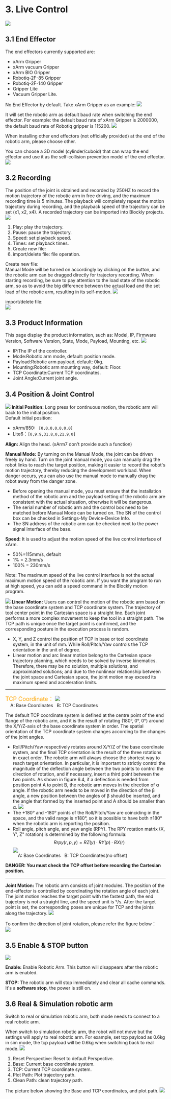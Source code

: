 # 3. Live Control
![](assets/live_control.png)

## 3.1 End Effector
The end effectors currently supported are: 
* xArm Gripper
* xArm vacuum Gripper
* xArm BIO Gripper
* Robotiq-2F-85 Gripper
* Robotiq-2F-140 Gripper
* Gripper Lite
* Vacuum Gripper Lite.
  
No End Effector by default.
Take xArm Gripper as an example:
![](assets/xarm_gripper.png)

It will set the robotic arm as default baud rate when switching the end effector. For example: the default baud rate of xArm Gripper is 2000000, the default baud rate of Robotiq gripper is 115200.
![](assets/baudrate.png)

When installing other end effectors (not officially provided) at the end of the robotic arm, please choose other.  

You can choose a 3D model (cylinder/cuboid) that can wrap the end effector and use it as the self-collision prevention model of the end effector.
![](assets/cylinder.png)


## 3.2 Recording
The position of the joint is obtained and recorded by 250HZ to record the motion trajectory of the robotic arm in free driving, and the maximum recording time is 5 minutes. The playback will completely repeat the motion trajectory during recording, and the playback speed of the trajectory can be set (x1, x2, x4). A recorded trajectory can be imported into Blockly projects.
![](assets/recording.png)
1. Play: play the trajectory.
2. Pause: pause the trajectory.
3. Speed: set playback speed.
4. Times: set playback times.
5. Create new file: 
6. import/delete file: file operation.

Create new file:  
Manual Mode will be turned on accordingly by clicking on the button, and the robotic arm can be dragged directly for trajectory recording. When starting recording, be sure to pay attention to the load state of the robotic arm, so as to avoid the big difference between the actual load and the set load of the robotic arm, resulting in its self-motion.
![](assets/create_traj.jpg)

import/delete file:  
![](assets/import_traj.png)

## 3.3 Product Information
This page display the product information, such as: Model, IP, Firmware Version, Software Version, State, Mode, Payload, Mounting, etc.
![](assets/product_info.png)
* IP:The IP of the controller.
* Mode:Robotic arm mode, default: position mode.
* Payload:Robotic arm payload, default: 0kg.
* Mounting:Robotic arm mounting way, default: Floor.
* TCP Coordinate:Current TCP coordinates.
* Joint Angle:Current joint angle.

## 3.4 Position & Joint Control
![](assets/initial_pos.png)
**Initial Position:** Long press for continuous motion, the robotic arm will back to the initial position.   
Default initial position:  
* xArm/850: ``` [0,0,0,0,0,0,0]```   
* Lite6：```[0,9.9,31.8,0,21.9,0]```  
  
**Align:** Align the head. (xArm7 don't provide such a function)  

**Manual Mode:** By turning on the Manual Mode, the joint can be driven freely by hand. 
Turn on the joint manual mode, you can manually drag the robot links to reach the target position, making it easier to record the robot's motion trajectory, thereby reducing the development workload. When danger occurs, you can also use the manual mode to manually drag the robot away from the danger zone.
* Before opening the manual mode, you must ensure that the installation method of the robotic arm and the payload setting of the robotic arm are consistent with the actual situation, otherwise it will be dangerous.
* The serial number of robotic arm and the control box need to be matched before Manual Mode can be turned on. The SN of the control box can be checked in Settings-My Device-Device Info. 
* The SN address of the robotic arm can be checked next to the power signal interface of the base.

**Speed:** It is used to adjust the motion speed of the live control interface of xArm.  
* 50%=115mm/s, default
* 1% = 2.3mm/s
* 100% = 230mm/s  

Note: The maximum speed of the live control interface is not the actual maximum motion speed of the robotic arm. If you want the program to run at high speed, you can add a speed command in the Blockly motion program.

![](assets/linear_motion.png)
**Linear Motion:** Users can control the motion of the robotic arm based on the base coordinate system and TCP coordinate system. The trajectory of tool center point in the Cartesian space is a straight line. Each joint performs a more complex movement to keep the tool in a straight path. The TCP path is unique once the target point is confirmed, and the corresponding posture in the execution process is random. 
* X, Y, and Z control the position of TCP in base or tool coordinate system, in the unit of mm. While Roll/Pitch/Yaw controls the TCP orientation in the unit of degree.
* Linear motion and arc linear motion belong to the Cartesian space trajectory planning, which needs to be solved by inverse kinematics. Therefore, there may be no solution, multiple solutions, and approximated solutions; and due to the nonlinear relationship between the joint space and Cartesian space, the joint motion may exceed its maximum speed and acceleration limits. 

***
<font color=Orange size=4>TCP Coordinate：</font>
![](assets/tcp_coor_cn.png)  
&nbsp;&nbsp;&nbsp;&nbsp;A: Base Coordinates&nbsp;&nbsp;&nbsp;B: TCP Coordinates

The default TCP coordinate system is defined at the centre point of the end flange of the robotic arm, and it is the result of rotating (180°, 0°, 0°) around the X/Y/Z-axis of the base coordinate system in order. The spatial orientation of the TCP coordinate system changes according to the changes of the joint angles.
* Roll/Pitch/Yaw respectively rotates around X/Y/Z of the base coordinate system, and the final TCP orientation is the result of the three rotations in exact order. The robotic arm will always choose the shortest way to reach target orientation. In particular, it is important to strictly control the magnitude of the deflection angle between the two points to control the direction of rotation, and if necessary, insert a third point between the two points. As shown in figure 6.4, if a deflection is needed from position point A to point B, the robotic arm moves in the direction of α angle.  If the robotic arm needs to be moved in the direction of the β angle, a new position between the angles of β should be inserted, and the angle that formed by the inserted point and A should be smaller than α. 
![](assets/rpy_1.png)
* The +180° and -180° points of the Roll/Pitch/Yaw are coinciding in the space, and the valid range is ±180°, so it is possible to have both ±180° when the robotic arm is reporting the position.
* Roll angle, pitch angle, and yaw angle (RPY). The RPY rotation matrix (X, Y', Z" rotation) is determined by the following formula:
$$
Rrpy ( r, p,y) = R Z (y ) · R Y (p ) · R X ( r )
$$ 
![](assets/rpy_2.png)    
&nbsp;&nbsp;&nbsp;&nbsp;A: Base Coordinates&nbsp;&nbsp;&nbsp;B: TCP Coordinates(no offset)

**DANGER: You must check the TCP offset before recording the Cartesian position.**
***

**Joint Motion:** The robotic arm consists of joint modules. The position of the end-effector is controlled by coordinating the rotation angle of each joint.   
The joint motion reaches the target point with the fastest path, the end trajectory is not a straight line, and the speed unit is °/s. After the target point is set, the corresponding poses are unique for TCP and the joints along the trajectory.
![](assets/joint_motion.png)

To confirm the direction of joint rotation, please refer the figure below：   
![](assets/joint_direction.png)


## 3.5 Enable & STOP button
![](assets/enable_stop.png)

**Enable:** Enable Robotic Arm. This button will disappears after the robotic arm is enabled.  

**STOP:** The robotic arm will stop immediately and clear all cache commands. It's a **software stop**, the power is still on.

## 3.6 Real & Simulation robotic arm
Switch to real or simulation robotic arm, both mode needs to connect to a real robotic arm.  

When switch to simulation robotic arm, the robot will not move but the settings will apply to real robotic arm.
For example, set tcp payload as 0.6kg in sim mode, the tcp payload will be 0.6kg when switching back to real mode.
![](assets/simrobot.png)

1. Reset Perspective: Reset to default Perspective.
2. Base: Current base coordinate system.
3. TCP: Current TCP coordinate system.
4. Plot Path: Plot trajectory path.
5. Clean Path: clean trajectory path.

The picture below showing the Base and TCP coordinates, and plot path.
![](assets/plotpath.png)


